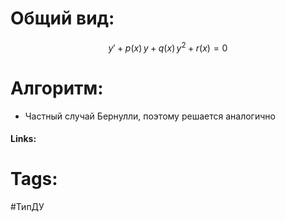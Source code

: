 # Общий вид:
$$ y' + p(x)\,y + q(x)\,y^{2} + r(x) = 0 $$

# Алгоритм:
* Частный случай Бернулли, поэтому решается аналогично

#### Links:

# Tags:
#ТипДУ 